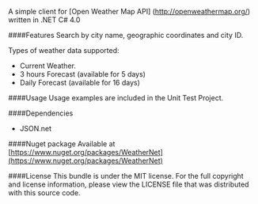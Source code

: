 A simple client for [Open Weather Map API] (http://openweathermap.org/) written in .NET C# 4.0

####Features
Search by city name, geographic coordinates and city ID.

Types of weather data supported:

- Current Weather.
- 3 hours Forecast (available for 5 days)
- Daily Forecast (available for 16 days)


####Usage
Usage examples are included in the Unit Test Project.

####Dependencies
* JSON.net

####Nuget package
Available at [https://www.nuget.org/packages/WeatherNet](https://www.nuget.org/packages/WeatherNet)

####License
This bundle is under the MIT license. For the full copyright and license information, please view the LICENSE file that was distributed with this source code.





